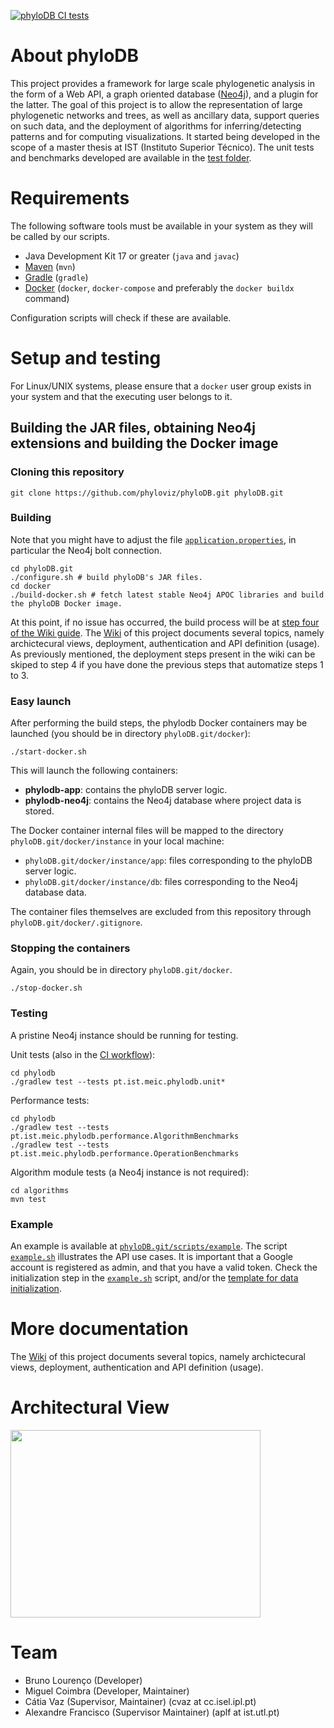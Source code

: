 [![phyloDB CI tests](https://github.com/phyloviz/phyloDB/actions/workflows/test.yml/badge.svg)](https://github.com/phyloviz/phyloDB/actions/workflows/test.yml)

# About phyloDB
This project provides a framework for large scale phylogenetic analysis in the form of a Web API, a graph oriented database ([Neo4j](https://neo4j.com/)), and a plugin for the latter. The goal of this project is to allow the representation of large phylogenetic networks and trees, as well as ancillary data, support queries on such data, and the deployment of algorithms for inferring/detecting patterns and for computing visualizations. It started being developed in the scope of a master thesis at IST (Instituto Superior Técnico). The unit tests and benchmarks developed are available in the [test folder](https://github.com/phyloviz/phyloDB/tree/master/phylodb/src/test/java/pt/ist/meic/phylodb).


# Requirements

The following software tools must be available in your system as they will be called by our scripts.
- Java Development Kit 17 or greater (`java` and `javac`)
- [Maven](https://maven.apache.org/install.html) (`mvn`)
- [Gradle](https://gradle.org/install/) (`gradle`)
- [Docker](https://www.docker.com/get-started/) (`docker`, `docker-compose` and preferably the `docker buildx` command)

Configuration scripts will check if these are available.

# Setup and testing

For Linux/UNIX systems, please ensure that a `docker` user group exists in your system and that the executing user belongs to it.

## Building the JAR files, obtaining Neo4j extensions and building the Docker image

### Cloning this repository

    git clone https://github.com/phyloviz/phyloDB.git phyloDB.git

### Building

Note that you might have to adjust the file [`application.properties`](https://github.com/phyloviz/phyloDB/blob/master/phylodb/src/main/resources/application.properties), in particular the Neo4j bolt connection. 

    cd phyloDB.git
    ./configure.sh # build phyloDB's JAR files.
    cd docker
    ./build-docker.sh # fetch latest stable Neo4j APOC libraries and build the phyloDB Docker image.

At this point, if no issue has occurred, the build process will be at [step four of the Wiki guide](https://github.com/phyloviz/phyloDB/wiki/Initialization-scripts-in-the-database-container).
The [Wiki](https://github.com/phyloviz/phyloDB/wiki) of this project documents several topics, namely archictecural views, deployment, authentication and API definition (usage). As previously mentioned, the deployment steps present in the wiki can be skiped to step 4 if you have done the previous steps that automatize steps 1 to 3.

### Easy launch

After performing the build steps, the phylodb Docker containers may be launched (you should be in directory `phyloDB.git/docker`):

    ./start-docker.sh

This will launch the following containers:

- **phylodb-app**: contains the phyloDB server logic.
- **phylodb-neo4j**: contains the Neo4j database where project data is stored.

The Docker container internal files will be mapped to the directory `phyloDB.git/docker/instance` in your local machine:

- `phyloDB.git/docker/instance/app`: files corresponding to the phyloDB server logic.
- `phyloDB.git/docker/instance/db`: files corresponding to the Neo4j database data.

The container files themselves are excluded from this repository through `phyloDB.git/docker/.gitignore`.

### Stopping the containers

Again, you should be in directory `phyloDB.git/docker`.

    ./stop-docker.sh

### Testing

A pristine Neo4j instance should be running for testing.

Unit tests (also in the [CI workflow](https://github.com/phyloviz/phyloDB/blob/master/.github/workflows/test.yml)):

    cd phylodb
    ./gradlew test --tests pt.ist.meic.phylodb.unit*

Performance tests:

    cd phylodb
    ./gradlew test --tests pt.ist.meic.phylodb.performance.AlgorithmBenchmarks
    ./gradlew test --tests pt.ist.meic.phylodb.performance.OperationBenchmarks

Algorithm module tests (a Neo4j instance is not required):

    cd algorithms
    mvn test

### Example

An example is available at [`phyloDB.git/scripts/example`](scripts/example).
The script [`example.sh`](scripts/example/example.sh) illustrates the API use cases.
It is important that a Google account is registered as admin, and that you have a valid token.
Check the initialization step in the [`example.sh`](scripts/example/example.sh) script, and/or the [template for data initialization](scripts/init/init_data.cypher).

# More documentation
The [Wiki](https://github.com/phyloviz/phyloDB/wiki) of this project documents several topics, namely archictecural views, deployment, authentication and API definition (usage).

# Architectural View
 
<img src=https://github.com/phyloviz/phyloDB/blob/master/wiki/images/client-server.png width=400 height=300>

# Team

* Bruno Lourenço (Developer)
* Miguel Coimbra (Developer, Maintainer)
* Cátia Vaz (Supervisor, Maintainer) (cvaz at cc.isel.ipl.pt)
* Alexandre Francisco (Supervisor Maintainer) (aplf at ist.utl.pt)
